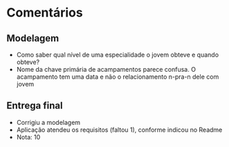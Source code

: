 # Comentários

## Modelagem

- Como saber qual nível de uma especialidade o jovem obteve e quando obteve?
- Nome da chave primária de acampamentos parece confusa. O acampamento tem uma data e não o relacionamento n-pra-n dele com jovem

## Entrega final

- Corrigiu a modelagem
- Aplicação atendeu os requisitos (faltou 1), conforme indicou no Readme
- Nota: 10